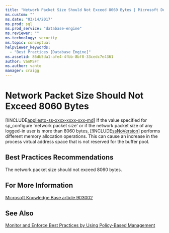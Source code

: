 ```yaml
---
title: "Network Packet Size Should Not Exceed 8060 Bytes | Microsoft Docs"
ms.custom: ""
ms.date: "03/14/2017"
ms.prod: sql
ms.prod_service: "database-engine"
ms.reviewer: ""
ms.technology: security
ms.topic: conceptual
helpviewer_keywords: 
  - "Best Practices [Database Engine]"
ms.assetid: 86db5da1-afe4-4fbb-8bf8-33cedc7e4361
author: VanMSFT
ms.author: vanto
manager: craigg
---
```

# Network Packet Size Should Not Exceed 8060 Bytes
[!INCLUDE[appliesto-ss-xxxx-xxxx-xxx-md](../../includes/appliesto-ss-xxxx-xxxx-xxx-md.md)]
  If the value specified for sp_configure 'network packet size' or if the network packet size of any logged-in user is more than 8060 bytes, [!INCLUDE[ssNoVersion](../../includes/ssnoversion-md.md)] performs different memory allocation operations. This can cause an increase in the process virtual address space that is not reserved for the buffer pool.  
  
## Best Practices Recommendations  
 The network packet size should not exceed 8060 bytes.  
  
## For More Information  
 [Microsoft Knowledge Base article 903002](https://go.microsoft.com/fwlink/?linkid=117749)  
  
## See Also  
 [Monitor and Enforce Best Practices by Using Policy-Based Management](../../relational-databases/policy-based-management/monitor-and-enforce-best-practices-by-using-policy-based-management.md)  
  
  
